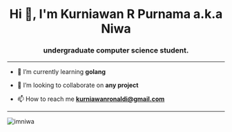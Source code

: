 <h1 align="center">Hi 👋, I'm Kurniawan R Purnama a.k.a Niwa</h1>
<h3 align="center">undergraduate computer science student.</h3>

----
- 🌱 I’m currently learning **golang**

- 👯 I’m looking to collaborate on **any project**

- 📫 How to reach me **kurniawanronaldi@gmail.com**
----

<p><img align="center" src="https://github-readme-streak-stats.herokuapp.com/?user=imniwa&" alt="imniwa" /></p>
